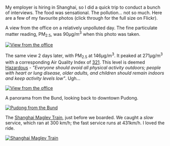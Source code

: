 <!--
.. title: A quick trip to Shanghai
.. slug: a-quick-trip-to-shanghai
.. date: 2015-02-09 08:40:44 UTC+11:00
.. tags: Photography, Travel
.. link:
.. spellcheck_exceptions: μg,Bund,Pudong,Maglev,Flickr,edwin,flickr,href,https,img,jpg,ri,src,srcset,steele,vw,www
.. description:
.. type: text
-->

My employer is hiring in Shanghai, so I did a quick trip to conduct a bunch of interviews. The food was sensational. The pollution... not so much. Here are a few of my favourite photos (click through for the full size on Flickr).

A view from the office on a relatively unpolluted day. The fine particulate matter reading, PM<sub>2.5</sub>, was 90μg/m<sup>3</sup> when this photo was taken.

<!-- image: {"flickr_id":15838260803,"cloudinary_id":"IMG_1358_fuewfa","title":"View from the office"} -->
<a href="https://www.flickr.com/photos/edwin_steele/15838260804" title="View from the office">
 <img class="ri"
   src="/assets/pictures/15838260804/medium_500.jpg"
   sizes="(max-width: 50em) 100vw,
          (min-width: 50em) 66vw"
   srcset="/assets/pictures/15838260804/small_240.jpg 240w,
         /assets/pictures/15838260804/medium_500.jpg 500w,
         /assets/pictures/15838260804/large_1024.jpg 1024w"
         /assets/pictures/15838260804/large_2048-2048.jpg 2048w"
  alt="View from the office">
</a>

The same view 2 days later, with PM<sub>2.5</sub> at 146μg/m<sup>3</sup>. It peaked at 271μg/m<sup>3</sup> with a corresponding Air Quality Index of [321](https://twitter.com/CGShanghaiAir/status/562977673056886784). This level is deemed [Hazardous](http://shanghai.usembassy-china.org.cn/airmonitor.html) - _"Everyone should avoid all physical activity outdoors; people with heart or lung disease, older adults, and children should remain indoors and keep activity levels low"_. Ugh...

<!-- image: {"flickr_id":16274542269,"cloudinary_id":"IMG_1363_zeyums","title":"View from the office, with bonus pollution"} -->
<a href="https://www.flickr.com/photos/edwin_steele/16274542269" title="View from the office">
 <img class="ri"
   src="/assets/pictures/16274542269/medium_500.jpg"
   sizes="(max-width: 50em) 100vw,
          (min-width: 50em) 66vw"
   srcset="/assets/pictures/16274542269/small_240.jpg 240w,
         /assets/pictures/16274542269/medium_500.jpg 500w,
         /assets/pictures/16274542269/large_1024.jpg 1024w"
         /assets/pictures/16274542269/large_2048-2048.jpg 2048w"
  alt="View from the office">
</a>

A panorama from the Bund, looking back to downtown Pudong.

<!-- image: {"flickr_id":16273077108,"cloudinary_id":"IMG_1405_ye9hsg","title":"Pudong from the Bund"} -->
<a href="https://www.flickr.com/photos/edwin_steele/16273077108" title="Pudong from the Bund">
 <img class="ri"
   src="/assets/pictures/16273077108/medium_500.jpg"
   sizes="(max-width: 50em) 100vw,
          (min-width: 50em) 66vw"
   srcset="/assets/pictures/16273077108/small_240.jpg 240w,
         /assets/pictures/16273077108/medium_500.jpg 500w,
         /assets/pictures/16273077108/large_1024.jpg 1024w"
         /assets/pictures/16273077108/large_2048-2048.jpg 2048w"
  alt="Pudong from the Bund">
</a>

The [Shanghai Maglev Train](https://en.wikipedia.org/wiki/Shanghai_Maglev_Train), just before we boarded. We caught a _slow_ service, which ran at 300 km/h; the fast service runs at 431km/h. I loved the ride.

<!-- image: {"flickr_id":16274535609,"cloudinary_id":"IMG_1425_dvpmhq","title":"Shanghai Maglev Train"} -->
<a href="https://www.flickr.com/photos/edwin_steele/16274535609" title="Shanghai Maglev Train">
 <img class="ri"
   src="/assets/pictures/16274535609/medium_500.jpg"
   sizes="(max-width: 50em) 100vw,
          (min-width: 50em) 66vw"
   srcset="/assets/pictures/16274535609/small_240.jpg 240w,
         /assets/pictures/16274535609/medium_500.jpg 500w,
         /assets/pictures/16274535609/large_1024.jpg 1024w"
         /assets/pictures/16274535609/large_2048-2048.jpg 2048w"
  alt="Shanghai Maglev Train">
</a>
